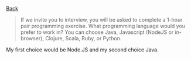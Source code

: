 [Back](../README)

> If we invite you to interview, you will be asked to complete a 1-hour pair programming exercise. What programming language would you prefer to work in? You can choose Java, Javascript (NodeJS or in-browser), Clojure, Scala, Ruby, or Python. 
  
My first choice would be Node.JS and my second choice Java.
